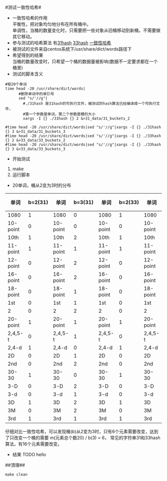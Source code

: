 #测试一致性哈希#

* 一致性哈希的作用  
 平衡性，把对象均匀地分布在所有桶中。  
 单调性，当桶的数量变化时，只需要把一些对象从旧桶移动到新桶，不需要做其它移动。
* 参与测试的哈希算法 有[31hash](./31hash.c) [33hash](./33hash.c) [一致性哈希](./jump_consistent_hash.c)
* 被测试的文件来自centos系统下/usr/share/dict/words路径下
* 希望得到的结果  
  当桶的数量改变时，只希望一个桶的数据量被影响(数据不一定要求都在一个桶里)
* 测试的脚本含义
```shell
#取20个单词
time head -20 /usr/share/dict/words|
      #删除单词中的单引号
      sed "s/'//g"|
        #./31hash 是31hash的可执行文件，被测试的hash算法已经编译成一个可执行文件，
        #第一个参数是单词，第二个参数是桶的大小
        xargs -I {} ./31hash {} 2 &>31_data/31_buckets_2
        
#time head -20 /usr/share/dict/words|sed "s/'//g"|xargs -I {} ./31hash {} 3 &>31_data/31_buckets_3
#time head -20 /usr/share/dict/words|sed "s/'//g"|xargs -I {} ./33hash {} 2 &>33_data/33_buckets_2
#time head -20 /usr/share/dict/words|sed "s/'//g"|xargs -I {} ./33hash {} 3 &>33_data/33_buckets_3
```
* 开始测试
 1. make 
 2. 运行脚本
* 20单词，桶从2变为3时的分布 
 
 | 单词 |b=2(31)|单词| b=3(31)|单词| b=2(33)|单词|b=3(33)|单词|b=2(一致性)|单词|b=3(一致性)|
 |---|----|----|----|----|----|---|----|----|----|----|----|
|1080|1	|1080|0	|1080|1	|1080|0	|1080|0	|1080|2|
|10-point|0	|10-point|0	|10-point|0	|10-point|2	|10-point|0	|10-point|2|
|10th|1	|10th|2	|10th|1	|10th|2	|10th|1	|10th|1|
|11-point|1	|11-point|1	|11-point|1	|11-point|2	|11-point|1	|11-point|2|
|12-point|0	|12-point|2	|12-point|0	|12-point|2	|12-point|1	|12-point|1|
|16-point|0	|16-point|2	|16-point|0	|16-point|1	|16-point|0	|16-point|0|
|18-point|0	|18-point|1	|18-point|0	|18-point|0	|18-point|0	|18-point|2|
|1st|0	|1st|1	|1st|0	|1st|2	|1st|1	|1st|2|
|2|0	|2|2	|2|0	|2|2	|2|1	|2|2|
|20-point|1	|20-point|1	|20-point|1	|20-point|1	|20-point|0	|20-point|0|
|2,4,5-t|0	|2,4,5-t|1	|2,4,5-t|0	|2,4,5-t|2	|2,4,5-t|1	|2,4,5-t|1|
|2,4-d|1	|2,4-d|0	|2,4-d|1	|2,4-d|1	|2,4-d|1	|2,4-d|1|
|2D|0	|2D|1	|2D|0	|2D|2	|2D|0	|2D|0|
|2nd|0	|2nd|2	|2nd|0	|2nd|1	|2nd|0	|2nd|0|
|30-30|1	|30-30|0	|30-30|1	|30-30|0	|30-30|1	|30-30|1|
|3-D|0	|3-D|2	|3-D|0	|3-D|2	|3-D|1	|3-D|1|
|3-d|0	|3-d|1	|3-d|0	|3-d|1	|3-d|1	|3-d|1|
|3D|1	|3D|2	|3D|1	|3D|2	|3D|1	|3D|1|
|3M|0	|3M|2	|3M|0	|3M|2	|3M|0	|3M|0|
|3rd|1	|3rd|1	|3rd|1	|3rd|1	|3rd|1	|3rd|1|
仔细对比一致性哈希，可以发现桶(b)从2变为3时，只有6个元素需要改变，达到了只改变一个桶的需要 m(元素总个数20) / b(3) = 6，
常见的字符串31和33hash算法，有16个元素需要改变。




* 结果
 TODO hello

##清理##
``` shell
make clean
```
